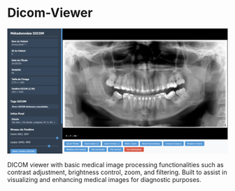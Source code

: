 # Dicom-Viewer

![App Preview](/Example.png)

DICOM viewer with basic medical image processing functionalities such as contrast adjustment, brightness control, zoom, and filtering. Built to assist in visualizing and enhancing medical images for diagnostic purposes.
